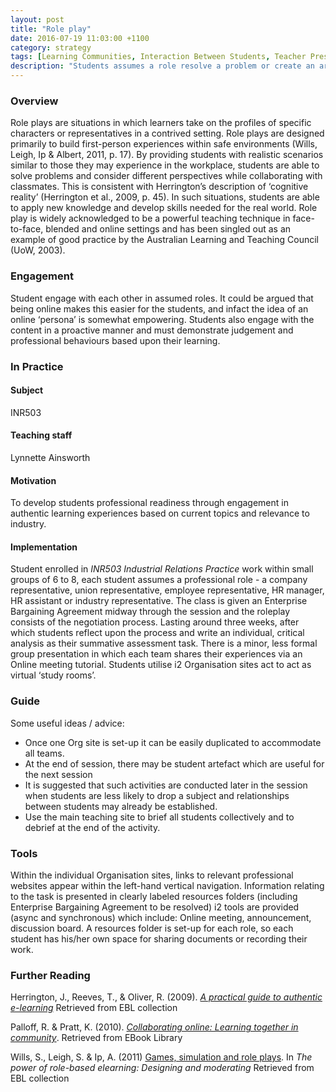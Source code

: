 ```yaml
---
layout: post
title: "Role play"
date: 2016-07-19 11:03:00 +1100
category: strategy
tags: [Learning Communities, Interaction Between Students, Teacher Presence, Interaction with the Professions,] 
description: "Students assumes a role resolve a problem or create an artefact"
---
```


### Overview

Role plays are situations in which learners take on the profiles of specific characters or representatives in a contrived setting. Role plays are designed primarily to build first-person experiences within safe environments (Wills, Leigh, Ip & Albert, 2011, p. 17). By providing students with realistic scenarios similar to those they may experience in the workplace, students are able to solve problems and consider different perspectives while collaborating with classmates. This is consistent with Herrington’s description of ‘cognitive reality’ (Herrington et al., 2009, p. 45). In such situations, students are able to apply new knowledge and develop skills needed for the real world. Role play is widely acknowledged to be a powerful teaching technique in face-to-face, blended and online settings and has been singled out as an example of good practice by the Australian Learning and Teaching Council (UoW, 2003).

### Engagement

Student engage with each other in assumed roles. It could be argued that being online makes this easier for the students, and infact the idea of an online ‘persona’ is somewhat empowering. Students also engage with the content in a proactive manner and must demonstrate judgement and professional behaviours based upon their learning. 

### In Practice

#### Subject 

INR503 

#### Teaching staff

Lynnette Ainsworth

#### Motivation

To develop students professional readiness through engagement in authentic learning experiences based on current topics and relevance to industry.

#### Implementation

Student enrolled in *INR503 Industrial Relations Practice* work within small groups of 6 to 8, each student assumes a professional role - a company representative, union representative, employee representative, HR manager, HR assistant or industry representative. The class is given an Enterprise Bargaining Agreement midway through the session and the roleplay consists of the negotiation process. Lasting around three weeks, after which students reflect upon the process and write an individual, critical analysis as their summative assessment task. There is a minor, less formal group presentation in which each team shares their experiences via an Online meeting tutorial. Students utilise i2 Organisation sites act to act as virtual ‘study rooms’. 

### Guide

Some useful ideas / advice:

- Once one Org site is set-up it can be easily duplicated to accommodate all teams.
- At the end of session, there may be student artefact which are useful for the next session
- It is suggested that such activities are conducted later in the session when students are less likely to drop a subject and relationships between students may already be established.
- Use the main teaching site to brief all students collectively and to debrief at the end of the activity.

### Tools 

Within the individual Organisation sites, links to relevant professional websites appear within the left-hand vertical navigation. Information relating to the task is presented in clearly labeled resources folders (including Enterprise Bargaining Agreement to be resolved) i2 tools are provided (async and synchronous) which include: Online meeting, announcement, discussion board. A resources folder is set-up for each role, so each student has his/her own space for sharing documents or recording their work. 

### Further Reading

<div class="apa-ref" markdown="1">

Herrington, J., Reeves, T., & Oliver, R. (2009). *[A practical guide to authentic e-learning](http://www.csuau.eblib.com.ezproxy.csu.edu.au/patron/FullRecord.aspx?p=465326)* Retrieved from EBL collection

Palloff, R. & Pratt, K. (2010). *[Collaborating online: Learning together in community](http://www.csuau.eblib.com.ezproxy.csu.edu.au/patron/FullRecord.aspx?p=529967)*. Retrieved from EBook Library

Wills, S., Leigh, S. & Ip, A. (2011) [Games, simulation and role plays](http://www.csuau.eblib.com.ezproxy.csu.edu.au/patron/Read.aspx?p=668307&pg=32). In *The power of role-based elearning: Designing and moderating* Retrieved from EBL collection

</div>